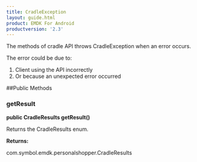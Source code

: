 ```yaml
---
title: CradleException
layout: guide.html
product: EMDK For Android
productversion: '2.3'
---
```


The methods of cradle API throws CradleException when an error
 occurs.

The error could be due to:

1. Client using the API incorrectly
2. Or because an unexpected error occurred

##Public Methods

### getResult

**public CradleResults getResult()**

Returns the CradleResults enum.

**Returns:**

com.symbol.emdk.personalshopper.CradleResults












